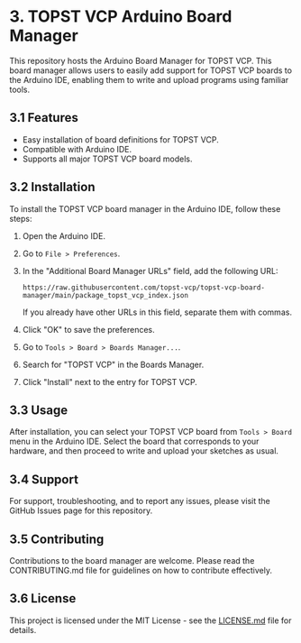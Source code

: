 # 3. TOPST VCP Arduino Board Manager

This repository hosts the Arduino Board Manager for TOPST VCP. This board manager allows users to easily add support for TOPST VCP boards to the Arduino IDE, enabling them to write and upload programs using familiar tools.

## 3.1 Features

- Easy installation of board definitions for TOPST VCP.
- Compatible with Arduino IDE.
- Supports all major TOPST VCP board models.

## 3.2 Installation

To install the TOPST VCP board manager in the Arduino IDE, follow these steps:

1. Open the Arduino IDE.
2. Go to `File > Preferences`.
3. In the "Additional Board Manager URLs" field, add the following URL:
   ```
   https://raw.githubusercontent.com/topst-vcp/topst-vcp-board-manager/main/package_topst_vcp_index.json
   ```
   If you already have other URLs in this field, separate them with commas.

4. Click "OK" to save the preferences.
5. Go to `Tools > Board > Boards Manager...`.
6. Search for "TOPST VCP" in the Boards Manager.
7. Click "Install" next to the entry for TOPST VCP.

## 3.3 Usage

After installation, you can select your TOPST VCP board from `Tools > Board` menu in the Arduino IDE. Select the board that corresponds to your hardware, and then proceed to write and upload your sketches as usual.

## 3.4 Support

For support, troubleshooting, and to report any issues, please visit the GitHub Issues page for this repository.

## 3.5 Contributing

Contributions to the board manager are welcome. Please read the CONTRIBUTING.md file for guidelines on how to contribute effectively.

## 3.6 License

This project is licensed under the MIT License - see the [LICENSE.md](LICENSE.md) file for details.

